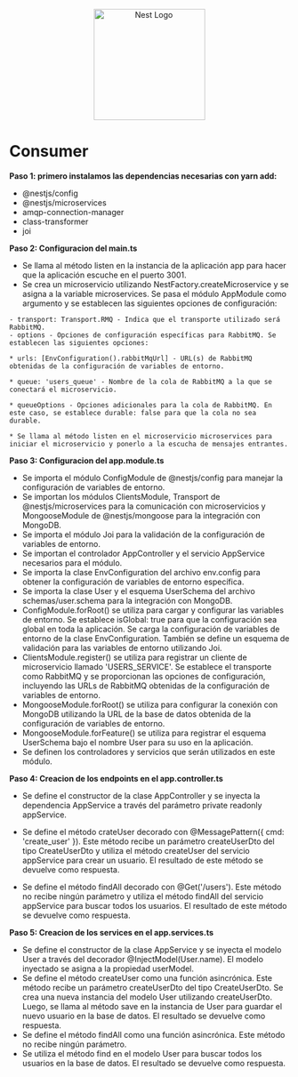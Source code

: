 <p align="center">
  <a href="http://nestjs.com/" target="blank"><img src="https://nestjs.com/img/logo-small.svg" width="200" alt="Nest Logo" /></a>
</p>

# Consumer

**Paso 1: primero instalamos las dependencias necesarias con yarn add:**

- @nestjs/config
- @nestjs/microservices
- amqp-connection-manager
- class-transformer
- joi

**Paso 2: Configuracion del main.ts**

- Se llama al método listen en la instancia de la aplicación app para hacer que la aplicación escuche en el puerto 3001.
- Se crea un microservicio utilizando NestFactory.createMicroservice y se asigna a la variable microservices. Se pasa el módulo AppModule como argumento y se establecen las siguientes opciones de configuración:

```
- transport: Transport.RMQ - Indica que el transporte utilizado será RabbitMQ.
- options - Opciones de configuración específicas para RabbitMQ. Se establecen las siguientes opciones:

* urls: [EnvConfiguration().rabbitMqUrl] - URL(s) de RabbitMQ obtenidas de la configuración de variables de entorno.

* queue: 'users_queue' - Nombre de la cola de RabbitMQ a la que se conectará el microservicio.

* queueOptions - Opciones adicionales para la cola de RabbitMQ. En este caso, se establece durable: false para que la cola no sea durable.

* Se llama al método listen en el microservicio microservices para iniciar el microservicio y ponerlo a la escucha de mensajes entrantes.
```

**Paso 3: Configuracion del app.module.ts**

- Se importa el módulo ConfigModule de @nestjs/config para manejar la configuración de variables de entorno.
- Se importan los módulos ClientsModule, Transport de @nestjs/microservices para la comunicación con microservicios y MongooseModule de @nestjs/mongoose para la integración con MongoDB.
- Se importa el módulo Joi para la validación de la configuración de variables de entorno.
- Se importan el controlador AppController y el servicio AppService necesarios para el módulo.
- Se importa la clase EnvConfiguration del archivo env.config para obtener la configuración de variables de entorno específica.
- Se importa la clase User y el esquema UserSchema del archivo schemas/user.schema para la integración con MongoDB.
- ConfigModule.forRoot() se utiliza para cargar y configurar las variables de entorno. Se establece isGlobal: true para que la configuración sea global en toda la aplicación. Se carga la configuración de variables de entorno de la clase EnvConfiguration. También se define un esquema de validación para las variables de entorno utilizando Joi.
- ClientsModule.register() se utiliza para registrar un cliente de microservicio llamado 'USERS_SERVICE'. Se establece el transporte como RabbitMQ y se proporcionan las opciones de configuración, incluyendo las URLs de RabbitMQ obtenidas de la configuración de variables de entorno.
- MongooseModule.forRoot() se utiliza para configurar la conexión con MongoDB utilizando la URL de la base de datos obtenida de la configuración de variables de entorno.
- MongooseModule.forFeature() se utiliza para registrar el esquema UserSchema bajo el nombre User para su uso en la aplicación.
- Se definen los controladores y servicios que serán utilizados en este módulo.

**Paso 4: Creacion de los endpoints en el app.controller.ts**

- Se define el constructor de la clase AppController y se inyecta la dependencia AppService a través del parámetro private readonly appService.
- Se define el método crateUser decorado con @MessagePattern({ cmd: 'create_user' }). Este método recibe un parámetro createUserDto del tipo CreateUserDto y utiliza el método createUser del servicio appService para crear un usuario. El resultado de este método se devuelve como respuesta.

- Se define el método findAll decorado con @Get('/users'). Este método no recibe ningún parámetro y utiliza el método findAll del servicio appService para buscar todos los usuarios. El resultado de este método se devuelve como respuesta.

**Paso 5: Creacion de los services en el app.services.ts**

- Se define el constructor de la clase AppService y se inyecta el modelo User a través del decorador @InjectModel(User.name). El modelo inyectado se asigna a la propiedad userModel.
- Se define el método createUser como una función asincrónica. Este método recibe un parámetro createUserDto del tipo CreateUserDto. Se crea una nueva instancia del modelo User utilizando createUserDto. Luego, se llama al método save en la instancia de User para guardar el nuevo usuario en la base de datos. El resultado se devuelve como respuesta.
- Se define el método findAll como una función asincrónica. Este método no recibe ningún parámetro.
- Se utiliza el método find en el modelo User para buscar todos los usuarios en la base de datos. El resultado se devuelve como respuesta.
